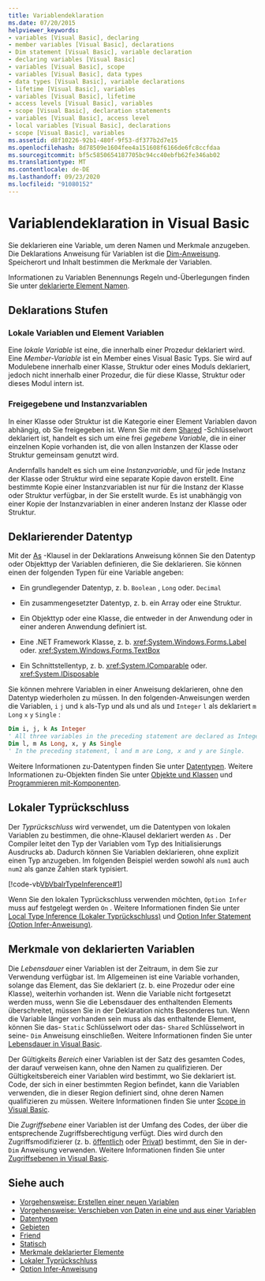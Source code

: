 ```yaml
---
title: Variablendeklaration
ms.date: 07/20/2015
helpviewer_keywords:
- variables [Visual Basic], declaring
- member variables [Visual Basic], declarations
- Dim statement [Visual Basic], variable declaration
- declaring variables [Visual Basic]
- variables [Visual Basic], scope
- variables [Visual Basic], data types
- data types [Visual Basic], variable declarations
- lifetime [Visual Basic], variables
- variables [Visual Basic], lifetime
- access levels [Visual Basic], variables
- scope [Visual Basic], declaration statements
- variables [Visual Basic], access level
- local variables [Visual Basic], declarations
- scope [Visual Basic], variables
ms.assetid: d8f10226-92b1-480f-9f53-df377b2d7e15
ms.openlocfilehash: 8d78509e1604fee4a151608f6166de6fc8ccfdaa
ms.sourcegitcommit: bf5c5850654187705bc94cc40ebfb62fe346ab02
ms.translationtype: MT
ms.contentlocale: de-DE
ms.lasthandoff: 09/23/2020
ms.locfileid: "91080152"
---
```

# <a name="variable-declaration-in-visual-basic"></a>Variablendeklaration in Visual Basic

Sie deklarieren eine Variable, um deren Namen und Merkmale anzugeben. Die Deklarations Anweisung für Variablen ist die [Dim-Anweisung](../../../language-reference/statements/dim-statement.md). Speicherort und Inhalt bestimmen die Merkmale der Variablen.  
  
 Informationen zu Variablen Benennungs Regeln und-Überlegungen finden Sie unter [deklarierte Element Namen](../declared-elements/declared-element-names.md).  
  
## <a name="declaration-levels"></a>Deklarations Stufen  
  
### <a name="local-and-member-variables"></a>Lokale Variablen und Element Variablen  

 Eine *lokale Variable* ist eine, die innerhalb einer Prozedur deklariert wird. Eine *Member-Variable* ist ein Member eines Visual Basic Typs. Sie wird auf Modulebene innerhalb einer Klasse, Struktur oder eines Moduls deklariert, jedoch nicht innerhalb einer Prozedur, die für diese Klasse, Struktur oder dieses Modul intern ist.  
  
### <a name="shared-and-instance-variables"></a>Freigegebene und Instanzvariablen  

 In einer Klasse oder Struktur ist die Kategorie einer Element Variablen davon abhängig, ob Sie freigegeben ist. Wenn Sie mit dem [Shared](../../../language-reference/modifiers/shared.md) -Schlüsselwort deklariert ist, handelt es sich um eine frei *gegebene Variable*, die in einer einzelnen Kopie vorhanden ist, die von allen Instanzen der Klasse oder Struktur gemeinsam genutzt wird.  
  
 Andernfalls handelt es sich um eine *Instanzvariable*, und für jede Instanz der Klasse oder Struktur wird eine separate Kopie davon erstellt. Eine bestimmte Kopie einer Instanzvariablen ist nur für die Instanz der Klasse oder Struktur verfügbar, in der Sie erstellt wurde. Es ist unabhängig von einer Kopie der Instanzvariablen in einer anderen Instanz der Klasse oder Struktur.  
  
## <a name="declaring-data-type"></a>Deklarierender Datentyp  

 Mit der [As](../../../language-reference/statements/as-clause.md) -Klausel in der Deklarations Anweisung können Sie den Datentyp oder Objekttyp der Variablen definieren, die Sie deklarieren. Sie können einen der folgenden Typen für eine Variable angeben:  
  
- Ein grundlegender Datentyp, z. b. `Boolean` , `Long` oder. `Decimal`  
  
- Ein zusammengesetzter Datentyp, z. b. ein Array oder eine Struktur.  
  
- Ein Objekttyp oder eine Klasse, die entweder in der Anwendung oder in einer anderen Anwendung definiert ist.  
  
- Eine .NET Framework Klasse, z. b. <xref:System.Windows.Forms.Label> oder. <xref:System.Windows.Forms.TextBox>  
  
- Ein Schnittstellentyp, z. b. <xref:System.IComparable> oder. <xref:System.IDisposable>  
  
 Sie können mehrere Variablen in einer Anweisung deklarieren, ohne den Datentyp wiederholen zu müssen. In den folgenden-Anweisungen werden die Variablen, `i` `j` und `k` als-Typ und als und als und `Integer` `l` als deklariert `m` `Long` `x` `y` `Single` :  
  
```vb  
Dim i, j, k As Integer  
' All three variables in the preceding statement are declared as Integer.  
Dim l, m As Long, x, y As Single  
' In the preceding statement, l and m are Long, x and y are Single.  
```  
  
 Weitere Informationen zu-Datentypen finden Sie unter [Datentypen](../data-types/index.md). Weitere Informationen zu-Objekten finden Sie unter [Objekte und Klassen](../objects-and-classes/index.md) und [Programmieren mit-Komponenten](/previous-versions/visualstudio/visual-studio-2013/0ffkdtkf(v=vs.120)).  
  
## <a name="local-type-inference"></a>Lokaler Typrückschluss  

 Der *Typrückschluss* wird verwendet, um die Datentypen von lokalen Variablen zu bestimmen, die ohne-Klausel deklariert werden `As` . Der Compiler leitet den Typ der Variablen vom Typ des Initialisierungs Ausdrucks ab. Dadurch können Sie Variablen deklarieren, ohne explizit einen Typ anzugeben. Im folgenden Beispiel werden sowohl als `num1` auch `num2` als ganze Zahlen stark typisiert.  
  
 [!code-vb[VbVbalrTypeInference#1](~/samples/snippets/visualbasic/VS_Snippets_VBCSharp/VbVbalrTypeInference/VB/Class1.vb#1)]  
  
 Wenn Sie den lokalen Typrückschluss verwenden möchten, `Option Infer` muss auf festgelegt werden `On` . Weitere Informationen finden Sie unter [Local Type Inference (Lokaler Typrückschluss)](local-type-inference.md) und [Option Infer Statement (Option Infer-Anweisung)](../../../language-reference/statements/option-infer-statement.md).  
  
## <a name="characteristics-of-declared-variables"></a>Merkmale von deklarierten Variablen  

 Die *Lebensdauer* einer Variablen ist der Zeitraum, in dem Sie zur Verwendung verfügbar ist. Im Allgemeinen ist eine Variable vorhanden, solange das Element, das Sie deklariert (z. b. eine Prozedur oder eine Klasse), weiterhin vorhanden ist. Wenn die Variable nicht fortgesetzt werden muss, wenn Sie die Lebensdauer des enthaltenden Elements überschreitet, müssen Sie in der Deklaration nichts Besonderes tun. Wenn die Variable länger vorhanden sein muss als das enthaltende Element, können Sie das- `Static` Schlüsselwort oder das- `Shared` Schlüsselwort in seine- `Dim` Anweisung einschließen. Weitere Informationen finden Sie unter [Lebensdauer in Visual Basic](../declared-elements/lifetime.md).  
  
 Der Gültigkeits *Bereich* einer Variablen ist der Satz des gesamten Codes, der darauf verweisen kann, ohne den Namen zu qualifizieren. Der Gültigkeitsbereich einer Variablen wird bestimmt, wo Sie deklariert ist. Code, der sich in einer bestimmten Region befindet, kann die Variablen verwenden, die in dieser Region definiert sind, ohne deren Namen qualifizieren zu müssen. Weitere Informationen finden Sie unter [Scope in Visual Basic](../declared-elements/scope.md).  
  
 Die *Zugriffsebene* einer Variablen ist der Umfang des Codes, der über die entsprechende Zugriffsberechtigung verfügt. Dies wird durch den Zugriffsmodifizierer (z. b. [öffentlich](../../../language-reference/modifiers/public.md) oder [Privat](../../../language-reference/modifiers/private.md)) bestimmt, den Sie in der- `Dim` Anweisung verwenden. Weitere Informationen finden Sie unter [Zugriffsebenen in Visual Basic](../declared-elements/access-levels.md).  
  
## <a name="see-also"></a>Siehe auch

- [Vorgehensweise: Erstellen einer neuen Variablen](how-to-create-a-new-variable.md)
- [Vorgehensweise: Verschieben von Daten in eine und aus einer Variablen](how-to-move-data-into-and-out-of-a-variable.md)
- [Datentypen](../../../language-reference/data-types/index.md)
- [Gebieten](../../../language-reference/modifiers/protected.md)
- [Friend](../../../language-reference/modifiers/friend.md)
- [Statisch](../../../language-reference/modifiers/static.md)
- [Merkmale deklarierter Elemente](../declared-elements/declared-element-characteristics.md)
- [Lokaler Typrückschluss](local-type-inference.md)
- [Option Infer-Anweisung](../../../language-reference/statements/option-infer-statement.md)
